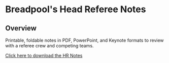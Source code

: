 # Breadpool's Head Referee Notes

## Overview

Printable, foldable notes in PDF, PowerPoint, and Keynote formats to review with a referee crew and competing teams.

[Click here to download the HR Notes](https://github.com/timothyhull/breadpool-hr-notes/releases/latest "Downloadable HR Notes")
